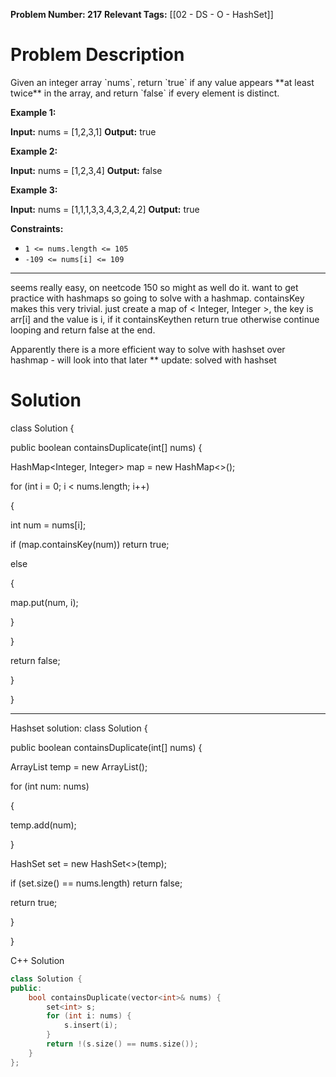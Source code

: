 
**Problem Number: 217**
**Relevant Tags:** [[02 - DS - O - HashSet]]
<h1> Problem Description </h1>
Given an integer array `nums`, return `true` if any value appears **at least twice** in the array, and return `false` if every element is distinct.

**Example 1:**

**Input:** nums = [1,2,3,1]
**Output:** true

**Example 2:**

**Input:** nums = [1,2,3,4]
**Output:** false

**Example 3:**

**Input:** nums = [1,1,1,3,3,4,3,2,4,2]
**Output:** true

**Constraints:**

- `1 <= nums.length <= 105`
- `-109 <= nums[i] <= 109`

-----
seems really easy, on neetcode 150 so might as well do it.
want to get practice with hashmaps so going to solve with a hashmap. 
containsKey makes this very trivial. just create a map of < Integer, Integer >, the key is arr[i] and the value is i, if it containsKeythen return true otherwise continue looping and return false at the end.

Apparently there is a more efficient way to solve with hashset over hashmap - will look into that later
** update: solved with hashset
<h1> Solution </h1>
class Solution {

public boolean containsDuplicate(int[] nums) {

HashMap<Integer, Integer> map = new HashMap<>();

for (int i = 0; i < nums.length; i++)

{

int num = nums[i];

if (map.containsKey(num)) return true;

else

{

map.put(num, i);

}

}

return false;

}

}

----
Hashset solution: 
class Solution {

public boolean containsDuplicate(int[] nums) {

ArrayList<Integer> temp = new ArrayList<Integer>();

for (int num: nums)

{

temp.add(num);

}

HashSet<Integer > set = new HashSet<>(temp);

if (set.size() == nums.length) return false;

return true;

}

}

C++ Solution

```cpp
class Solution {
public:
    bool containsDuplicate(vector<int>& nums) {
        set<int> s;
        for (int i: nums) {
            s.insert(i);
        }
        return !(s.size() == nums.size());
    }
};
```